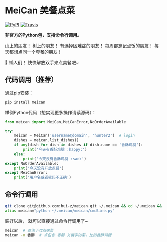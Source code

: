 # MeiCan 美餐点菜
[![PyPI](https://img.shields.io/pypi/v/meican.svg)](https://pypi.python.org/pypi/meican)
[![Travis](https://img.shields.io/travis/hui-z/meican.svg)](https://travis-ci.org/hui-z/meican)

**非官方的Python包，支持命令行调用。**

山上的朋友！
树上的朋友！
有选择困难症的朋友！
每周都忘记点饭的朋友！
每天都想点同一个套餐的朋友！

:ghost: 懒人们！
快快解放双手来点美餐吧~


## 代码调用（推荐）

通过pip安装：

```bash
pip install meican
```

样例Python代码（想实现更多操作请读源码）：

```python
from meican import MeiCan,MeiCanError,NoOrderAvailable

try:
    meican = MeiCan('username@domain', 'hunter2')  # login
    dishes = meican.list_dishes()
    if any(dish for dish in dishes if dish.name == '香酥鸡腿'):
        print('今天有香酥鸡腿 :happy:')
    else:
        print('今天没有香酥鸡腿 :sad:')
except NoOrderAvailable:
    print('今天没有开放点餐')
except MeiCanError:
    print('用户名或者密码不正确')
```


## 命令行调用

```bash
git clone git@github.com:hui-z/meican.git ~/.meican && cd ~/.meican && pip install -r requirements.txt  # 用git把项目克隆到本地并且安装项目依赖
alias meican="python ~/.meican/meican/cmdline.py"
```

装好以后，
就可以直接通过命令行调用了~

```bash
meican  # 查询下次点啥菜
meican -o 香酥  # 点包含 香酥 关键字的菜，比如香酥鸡腿
```
